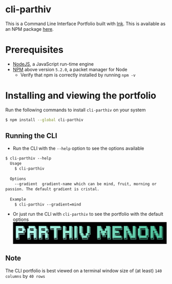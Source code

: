 # cli-parthiv

This is a Command Line Interface Portfolio built with [Ink](https://www.npmjs.com/package/ink). This is available as an NPM package [here](https://www.npmjs.com/package/cli-parthiv).

# Prerequisites
- [NodeJS](https://nodejs.org/en/), a JavaScript run-time engine
- [NPM](https://www.npmjs.com/) above version `5.2.0`, a packet manager for Node
  - Verify that npm is correctly installed by running `npm -v`

# Installing and viewing the portfolio
Run the following commands to install `cli-parthiv` on your system

```bash
$ npm install --global cli-parthiv
```
## Running the  CLI
- Run the CLI with the `--help` option to see the options available
```
$ cli-parthiv --help
  Usage
    $ cli-parthiv

  Options
  	--gradient  gradient-name which can be mind, fruit, morning or passion. The default gradient is cristal.

  Example
    $ cli-parthiv --gradient=mind
```
- Or just run the CLI with `cli-parthiv` to see the portfolio with the default options
![](https://github.com/Parthiv-M/cli-parthiv/blob/master/github/parthiv_header.png?raw=true)

## Note 
The CLI portfolio is best viewed on a terminal window size of (at least) `140 columns` by `40 rows`
